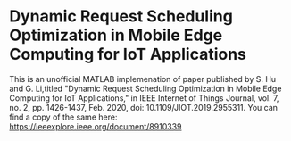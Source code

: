 # Dynamic Request Scheduling Optimization in Mobile Edge Computing for IoT Applications
This is an unofficial MATLAB implemenation of paper published by S. Hu and G. Li,titled "Dynamic Request Scheduling Optimization in Mobile Edge Computing for IoT Applications," in IEEE Internet of Things Journal, vol. 7, no. 2, pp. 1426-1437, Feb. 2020, doi: 10.1109/JIOT.2019.2955311. You can find a copy of the same here: https://ieeexplore.ieee.org/document/8910339
